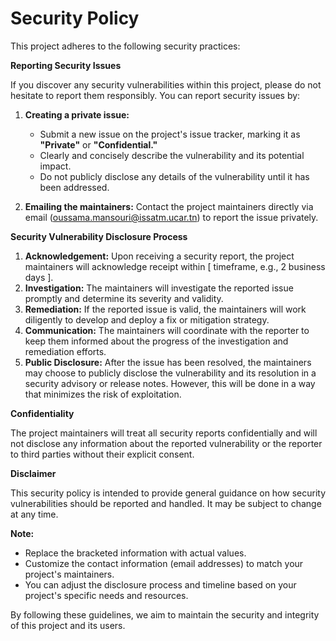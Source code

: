 # Security Policy

This project adheres to the following security practices:

**Reporting Security Issues**

If you discover any security vulnerabilities within this project, please do not hesitate to report them responsibly. You can report security issues by:

1. **Creating a private issue:** 
    * Submit a new issue on the project's issue tracker, marking it as **"Private"** or **"Confidential."** 
    * Clearly and concisely describe the vulnerability and its potential impact.
    * Do not publicly disclose any details of the vulnerability until it has been addressed.

2. **Emailing the maintainers:** Contact the project maintainers directly via email (oussama.mansouri@issatm.ucar.tn) to report the issue privately.

**Security Vulnerability Disclosure Process**

1. **Acknowledgement:** Upon receiving a security report, the project maintainers will acknowledge receipt within [ timeframe, e.g., 2 business days ].
2. **Investigation:** The maintainers will investigate the reported issue promptly and determine its severity and validity.
3. **Remediation:** If the reported issue is valid, the maintainers will work diligently to develop and deploy a fix or mitigation strategy.
4. **Communication:** The maintainers will coordinate with the reporter to keep them informed about the progress of the investigation and remediation efforts.
5. **Public Disclosure:** After the issue has been resolved, the maintainers may choose to publicly disclose the vulnerability and its resolution in a security advisory or release notes. However, this will be done in a way that minimizes the risk of exploitation.

**Confidentiality**

The project maintainers will treat all security reports confidentially and will not disclose any information about the reported vulnerability or the reporter to third parties without their explicit consent.

**Disclaimer**

This security policy is intended to provide general guidance on how security vulnerabilities should be reported and handled. It may be subject to change at any time. 

**Note:** 

* Replace the bracketed information with actual values.
* Customize the contact information (email addresses) to match your project's maintainers.
* You can adjust the disclosure process and timeline based on your project's specific needs and resources.

By following these guidelines, we aim to maintain the security and integrity of this project and its users.
